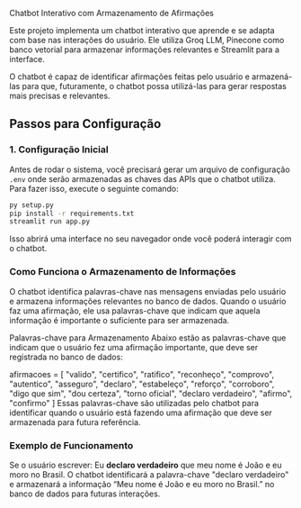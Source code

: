  Chatbot Interativo com Armazenamento de Afirmações

Este projeto implementa um chatbot interativo que aprende e se adapta com base nas interações do usuário. Ele utiliza Groq LLM, Pinecone como banco vetorial para armazenar informações relevantes e Streamlit para a interface.

O chatbot é capaz de identificar afirmações feitas pelo usuário e armazená-las para que, futuramente, o chatbot possa utilizá-las para gerar respostas mais precisas e relevantes.

## Passos para Configuração

### 1. Configuração Inicial

Antes de rodar o sistema, você precisará gerar um arquivo de configuração `.env` onde serão armazenadas as chaves das APIs que o chatbot utiliza. Para fazer isso, execute o seguinte comando:

```bash
py setup.py
pip install -r requirements.txt
streamlit run app.py
```
Isso abrirá uma interface no seu navegador onde você poderá interagir com o chatbot.

### Como Funciona o Armazenamento de Informações
O chatbot identifica palavras-chave nas mensagens enviadas pelo usuário e armazena informações relevantes no banco de dados. Quando o usuário faz uma afirmação, ele usa palavras-chave que indicam que aquela informação é importante o suficiente para ser armazenada.

Palavras-chave para Armazenamento
Abaixo estão as palavras-chave que indicam que o usuário fez uma afirmação importante, que deve ser registrada no banco de dados:

afirmacoes = [
    "valido", "certifico", "ratifico", "reconheço", "comprovo", "autentico",
    "asseguro", "declaro", "estabeleço", "reforço", "corroboro", "digo que sim", 
    "dou certeza", "torno oficial", "declaro verdadeiro", "afirmo", "confirmo"
]
Essas palavras-chave são utilizadas pelo chatbot para identificar quando o usuário está fazendo uma afirmação que deve ser armazenada para futura referência.

### Exemplo de Funcionamento
Se o usuário escrever:
Eu **declaro verdadeiro** que meu nome é João e eu moro no Brasil.
O chatbot identificará a palavra-chave "declaro verdadeiro" e armazenará a informação “Meu nome é João e eu moro no Brasil.” no banco de dados para futuras interações.
